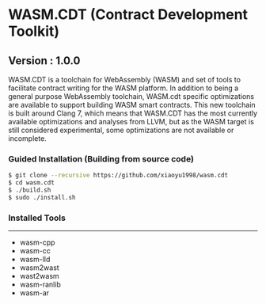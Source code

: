 # WASM.CDT (Contract Development Toolkit)
## Version : 1.0.0

WASM.CDT is a toolchain for WebAssembly (WASM) and set of tools to facilitate contract writing for the WASM platform.  In addition to being a general purpose WebAssembly toolchain, WASM.cdt specific optimizations are available to support building WASM smart contracts.  This new toolchain is built around Clang 7, which means that WASM.CDT has the most currently available optimizations and analyses from LLVM, but as the WASM target is still considered experimental, some optimizations are not available or incomplete.


### Guided Installation (Building from source code)
```sh
$ git clone --recursive https://github.com/xiaoyu1998/wasm.cdt
$ cd wasm.cdt
$ ./build.sh
$ sudo ./install.sh
```

### Installed Tools
---
* wasm-cpp
* wasm-cc
* wasm-lld
* wasm2wast
* wast2wasm
* wasm-ranlib
* wasm-ar

